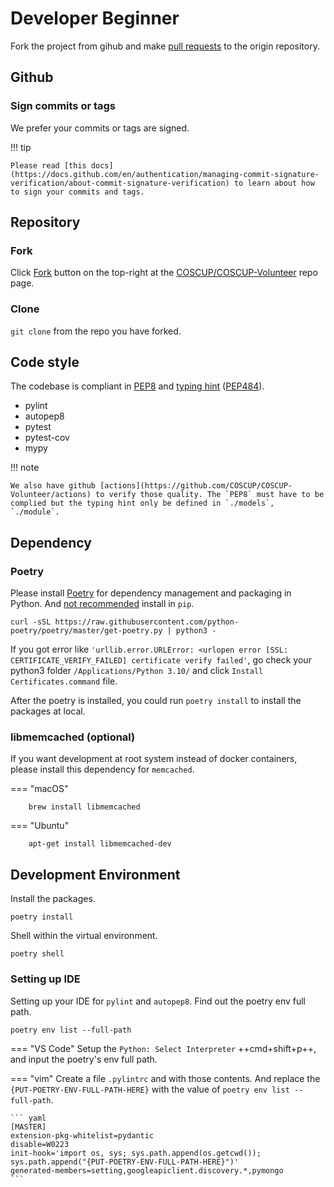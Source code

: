 # Developer Beginner

Fork the project from gihub and make [pull requests] to the origin repository.

[pull requests]: https://docs.github.com/en/pull-requests/collaborating-with-pull-requests/proposing-changes-to-your-work-with-pull-requests/about-pull-requests

## Github

### Sign commits or tags

We prefer your commits or tags are signed.

!!! tip

    Please read [this docs](https://docs.github.com/en/authentication/managing-commit-signature-verification/about-commit-signature-verification) to learn about how to sign your commits and tags.

## Repository

### Fork

Click [Fork](https://github.com/COSCUP/COSCUP-Volunteer/fork) button on the top-right at the [COSCUP/COSCUP-Volunteer](https://github.com/COSCUP/COSCUP-Volunteer) repo page.

### Clone

`git clone` from the repo you have forked.

## Code style

The codebase is compliant in [PEP8](https://peps.python.org/pep-0008/) and [typing hint](https://docs.python.org/3/library/typing.html) ([PEP484](https://peps.python.org/pep-0483/)).

 - pylint
 - autopep8
 - pytest
 - pytest-cov
 - mypy

!!! note

    We also have github [actions](https://github.com/COSCUP/COSCUP-Volunteer/actions) to verify those quality. The `PEP8` must have to be complied but the typing hint only be defined in `./models`, `./module`.

## Dependency

### Poetry

Please install [Poetry](https://python-poetry.org/) for dependency management and packaging in Python. And [not recommended](https://python-poetry.org/docs/) install in `pip`.

    curl -sSL https://raw.githubusercontent.com/python-poetry/poetry/master/get-poetry.py | python3 -

If you got error like `'urllib.error.URLError: <urlopen error [SSL: CERTIFICATE_VERIFY_FAILED] certificate verify failed'`, go check your python3 folder `/Applications/Python 3.10/` and click `Install Certificates.command` file.

After the poetry is installed, you could run `poetry install` to install the packages at local.

### libmemcached (optional)

If you want development at root system instead of docker containers, please install this dependency for `memcached`.

=== "macOS"

        brew install libmemcached

=== "Ubuntu"

        apt-get install libmemcached-dev

## Development Environment

Install the packages.

    poetry install

Shell within the virtual environment.

    poetry shell

### Setting up IDE

Setting up your IDE for `pylint` and `autopep8`. Find out the poetry env full path.

    poetry env list --full-path

=== "VS Code"
    Setup the `Python: Select Interpreter` ++cmd+shift+p++, and input the poetry's env full path.

=== "vim"
    Create a file `.pylintrc` and with those contents. And replace the `{PUT-POETRY-ENV-FULL-PATH-HERE}` with the value of `poetry env list --full-path`.

    ``` yaml
    [MASTER]
    extension-pkg-whitelist=pydantic
    disable=W0223
    init-hook='import os, sys; sys.path.append(os.getcwd()); sys.path.append("{PUT-POETRY-ENV-FULL-PATH-HERE}")'
    generated-members=setting,googleapiclient.discovery.*,pymongo
    ```
